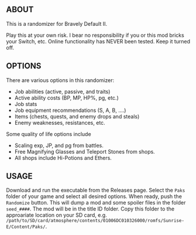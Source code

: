 ## ABOUT

This is a randomizer for Bravely Default II.

Play this at your own risk. I bear no responsibility if you or this
mod bricks your Switch, etc. Online functionality has NEVER been
tested. Keep it turned off.

## OPTIONS

There are various options in this randomizer:

- Job abilities (active, passive, and traits)
- Active ability costs (BP, MP, HP%, pg, etc.)
- Job stats
- Job equipment recommendations (S, A, B, ....)
- Items (chests, quests, and enemy drops and steals)
- Enemy weaknesses, resistances, etc.

Some quality of life options include

- Scaling exp, JP, and pg from battles.
- Free Magnifying Glasses and Teleport Stones from shops.
- All shops include Hi-Potions and Ethers.

## USAGE

Download and run the executable from the Releases page. Select the
`Paks` folder of your game and select all desired options. When ready,
push the `Randomize` button. This will dump a mod and some spoiler
files in the folder `seed_####`. The mod will be in the title ID
folder. Copy this folder to the approariate location on your SD card,
e.g. `/path/to/SD/card/atmosphere/contents/01006DC010326000/romfs/Sunrise-E/Content/Paks/`.
